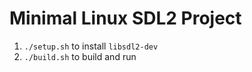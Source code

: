 # Minimal Linux SDL2 Project

1. `./setup.sh` to install `libsdl2-dev`
2. `./build.sh` to build and run

